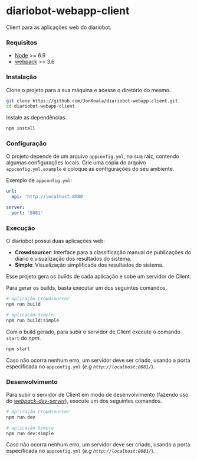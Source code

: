 # diariobot-webapp-client
Client para as aplicações web do diariobot.

### Requisitos
 - [Node](https://nodejs.org) >= 6.9
 - [webpack](https://webpack.js.org) >= 3.6

### Instalação
Clone o projeto para a sua máquina e acesse o diretório do mesmo.
``` bash
git clone https://github.com/JonKoala/diariobot-webapp-client.git
cd diariobot-webapp-client
```
Instale as dependências.
``` bash
npm install
```

### Configuração
O projeto depende de um arquivo `appconfig.yml`, na sua raiz, contendo algumas configurações locais. Crie uma cópia do arquivo `appconfig.yml.example` e coloque as configurações do seu ambiente.

Exemplo de `appconfig.yml`:
``` yaml
url:
  api: 'http://localhost:8080'

server:
  port: '8081'
```

### Execução
O diariobot possui duas aplicações web:
 - __Crowdsourcer__: Interface para a classificação manual de publicações do diário e visualização dos resultados do sistema.
 - __Simple__: Visualização simplificada dos resultados do sistema.

Esse projeto gera os builds de cada aplicação e sobe um servidor de Client.

Para gerar os builds, basta executar um dos seguintes comandos.
``` bash
# aplicação Crowdsourcer
npm run build

# aplicação Simple
npm run build:simple
```
Com o build gerado, para subir o servidor de Client execute o comando `start` do _npm_.
``` bash
npm start
```
Caso não ocorra nenhum erro, um servidor deve ser criado, usando a porta especificada no `appconfig.yml` (_e.g `http://localhost:8081/`_).

### Desenvolvimento
Para subir o servidor de Client em modo de desenvolvimento (fazendo uso do [_webpack-dev-server_](https://github.com/webpack/webpack-dev-server)), execute um dos seguintes comandos.
``` bash
# aplicação Crowdsourcer
npm run dev

# aplicação Simple
npm run dev:simple
```
Caso não ocorra nenhum erro, um servidor deve ser criado, usando a porta especificada no `appconfig.yml` (_e.g `http://localhost:8081/`_).
